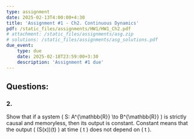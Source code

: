 ```yaml
---
type: assignment
date: 2025-02-13T4:00:00+4:30
title: 'Assignment #1 - Ch2. Continuous Dynamics'
pdf: /static_files/assignments/HW1/HW1_Ch2.pdf
# attachment: /static_files/assignments/asg.zip
# solutions: /static_files/assignments/asg_solutions.pdf
due_event: 
    type: due
    date: 2025-02-18T23:59:00+3:30
    description: 'Assignment #1 due'
---
```


## Questions:

### 2. 
Show that if a system \( S: A^{\mathbb{R}} \to B^{\mathbb{R}} \) is strictly causal and memoryless, then its output is constant. Constant means that the output \( (S(x))(t) \) at time \( t \) does not depend on \( t \).
